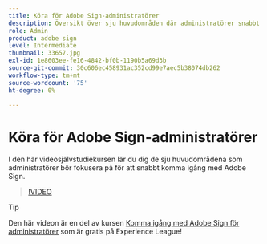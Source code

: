 ```yaml
---
title: Köra för Adobe Sign-administratörer
description: Översikt över sju huvudområden där administratörer snabbt kan komma igång med Adobe Sign
role: Admin
product: adobe sign
level: Intermediate
thumbnail: 33657.jpg
exl-id: 1e8603ee-fe16-4842-bf0b-1190b5a69d3b
source-git-commit: 30c606ec458931ac352cd99e7aec5b38074db262
workflow-type: tm+mt
source-wordcount: '75'
ht-degree: 0%

---
```


# Köra för Adobe Sign-administratörer

I den här videosjälvstudiekursen lär du dig de sju huvudområdena som administratörer bör fokusera på för att snabbt komma igång med Adobe Sign.

>[!VIDEO](https://video.tv.adobe.com/v/33657?hidetitle=true)

>[!TIP]
>
>Den här videon är en del av kursen [Komma igång med Adobe Sign för administratörer](https://experienceleague.adobe.com/?recommended=Sign-A-1-2020.2) som är gratis på Experience League!
